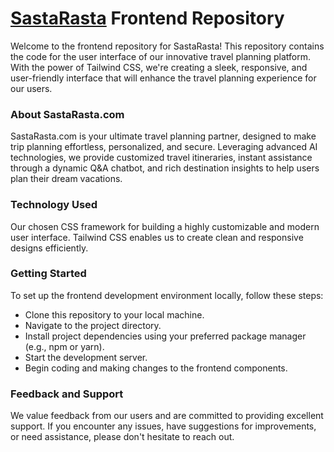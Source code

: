 # [SastaRasta](https://sastarasta.pages.dev/) Frontend Repository

Welcome to the frontend repository for SastaRasta! 
This repository contains the code for the user interface of our innovative travel planning platform. 
With the power of Tailwind CSS, we're creating a sleek, responsive, and user-friendly interface that will enhance the travel planning experience for our users.

### About SastaRasta.com

SastaRasta.com is your ultimate travel planning partner, designed to make trip planning effortless, personalized, and secure. 
Leveraging advanced AI technologies, we provide customized travel itineraries, instant assistance through a dynamic Q&A chatbot, and rich destination insights to help users plan their dream vacations.


### Technology Used
Our chosen CSS framework for building a highly customizable and modern user interface. 
Tailwind CSS enables us to create clean and responsive designs efficiently.

### Getting Started
To set up the frontend development environment locally, follow these steps:

- Clone this repository to your local machine.
- Navigate to the project directory.
- Install project dependencies using your preferred package manager (e.g., npm or yarn).
- Start the development server.
- Begin coding and making changes to the frontend components.

### Feedback and Support
We value feedback from our users and are committed to providing excellent support. 
If you encounter any issues, have suggestions for improvements, or need assistance, please don't hesitate to reach out.
